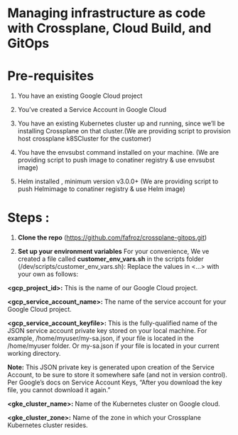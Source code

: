 # Managing infrastructure as code with Crossplane, Cloud Build, and GitOps

# Pre-requisites

1. You have an existing Google Cloud project

2. You’ve created a Service Account in Google Cloud

3. You have an existing Kubernetes cluster up and running, since we’ll be installing Crossplane on that cluster.(We are providing script to provision host crossplane k8SCluster for the customer)

4. You have the envsubst command installed on your machine. (We are providing script to push image to conatiner registry & use envsubst image)

5. Helm installed , minimum version v3.0.0+  (We are providing script to push Helmimage to conatiner registry & use Helm image)



# Steps :

1. **Clone the repo** (https://github.com/fafroz/crossplane-gitops.git)

2. **Set up your environment variables**
For your convenience, We ve created a file called **customer_env_vars.sh** in the scripts folder (/dev/scripts/customer_env_vars.sh):
Replace the values in <...> with your own as follows:

**<gcp_project_id>:** This is the name of our Google Cloud project.

**<gcp_service_account_name>:** The name of the service account for your Google Cloud project.

**<gcp_service_account_keyfile>:** This is the fully-qualified name of the JSON service account private key stored on your local machine. For example, /home/myuser/my-sa.json, if your file is located in the /home/myuser folder. Or my-sa.json if your file is located in your current working directory.

**Note:** This JSON private key is generated upon creation of the Service Account, to be sure to store it somewhere safe (and not in version control). Per Google’s docs on Service Account Keys, “After you download the key file, you cannot download it again.”

**<gke_cluster_name>:** Name of the Kubernetes cluster on Google cloud.

**<gke_cluster_zone>:** Name of the zone in which your Crossplane Kubernetes cluster resides.


